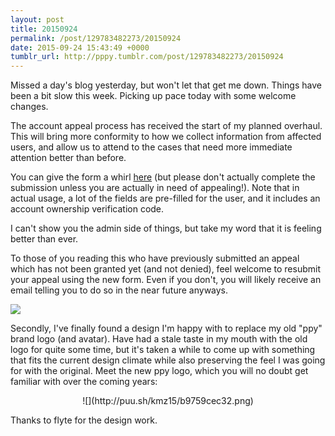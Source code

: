 ```yaml
---
layout: post
title: 20150924
permalink: /post/129783482273/20150924
date: 2015-09-24 15:43:49 +0000
tumblr_url: http://pppy.tumblr.com/post/129783482273/20150924
---
```

Missed a day's blog yesterday, but won't let that get me down. Things have been a bit slow this week. Picking up pace today with some welcome changes.

The account appeal process has received the start of my planned overhaul. This will bring more conformity to how we collect information from affected users, and allow us to attend to the cases that need more immediate attention better than before.

You can give the form a whirl [here](https://docs.google.com/a/ppy.sh/forms/d/1PtDknLzpXKSg4uJVgVxAAfFTpDjCnTDRlRkVHxkts8A/viewform) (but please don't actually complete the submission unless you are actually in need of appealing!). Note that in actual usage, a lot of the fields are pre-filled for the user, and it includes an account ownership verification code.

I can't show you the admin side of things, but take my word that it is feeling better than ever.

To those of you reading this who have previously submitted an appeal which has not been granted yet (and not denied), feel welcome to resubmit your appeal using the new form. Even if you don't, you will likely receive an email telling you to do so in the near future anyways.

![](http://puu.sh/kmyFE/630aef6da6.png)

Secondly, I've finally found a design I'm happy with to replace my old "ppy" brand logo (and avatar). Have had a stale taste in my mouth with the old logo for quite some time, but it's taken a while to come up with something that fits the current design climate while also preserving the feel I was going for with the original. Meet the new ppy logo, which you will no doubt get familiar with over the coming years:

<center>
![](http://puu.sh/kmz15/b9759cec32.png)
</center>

Thanks to flyte for the design work.